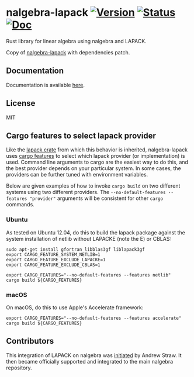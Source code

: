 # nalgebra-lapack [![Version][version-img]][version-url] [![Status][status-img]][status-url] [![Doc][doc-img]][doc-url]

Rust library for linear algebra using nalgebra and LAPACK.

Copy of [nalgebra-lapack](https://github.com/dimforge/nalgebra/tree/dev/nalgebra-lapack) with dependencies patch. 

## Documentation

Documentation is available [here](https://docs.rs/nalgebra-lapack/).

## License

MIT

## Cargo features to select lapack provider

Like the [lapack crate](https://crates.io/crates/lapack) from which this
behavior is inherited, nalgebra-lapack uses [cargo
features](https://doc.crates.io/manifest.html#the-[features]-section) to select
which lapack provider (or implementation) is used. Command line arguments to
cargo are the easiest way to do this, and the best provider depends on your
particular system. In some cases, the providers can be further tuned with
environment variables.

Below are given examples of how to invoke `cargo build` on two different systems
using two different providers. The `--no-default-features --features "provider"`
arguments will be consistent for other `cargo` commands.

### Ubuntu

As tested on Ubuntu 12.04, do this to build the lapack package against
the system installation of netlib without LAPACKE (note the E) or
CBLAS:

    sudo apt-get install gfortran libblas3gf liblapack3gf
    export CARGO_FEATURE_SYSTEM_NETLIB=1
    export CARGO_FEATURE_EXCLUDE_LAPACKE=1
    export CARGO_FEATURE_EXCLUDE_CBLAS=1

    export CARGO_FEATURES="--no-default-features --features netlib"
    cargo build ${CARGO_FEATURES}

### macOS

On macOS, do this to use Apple's Accelerate framework:

    export CARGO_FEATURES="--no-default-features --features accelerate"
    cargo build ${CARGO_FEATURES}

[version-img]: https://img.shields.io/crates/v/nalgebra-lapack.svg
[version-url]: https://crates.io/crates/nalgebra-lapack
[status-img]: https://travis-ci.org/strawlab/nalgebra-lapack.svg?branch=master
[status-url]: https://travis-ci.org/strawlab/nalgebra-lapack
[doc-img]: https://docs.rs/nalgebra-lapack/badge.svg
[doc-url]: https://docs.rs/nalgebra-lapack/

## Contributors
This integration of LAPACK on nalgebra was
[initiated](https://github.com/strawlab/nalgebra-lapack) by Andrew Straw. It
then became officially supported and integrated to the main nalgebra
repository.
